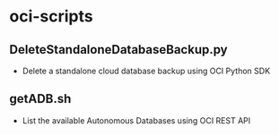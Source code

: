# oci-scripts

## DeleteStandaloneDatabaseBackup.py
- Delete a standalone cloud database backup using OCI Python SDK

## getADB.sh
- List the available Autonomous Databases using OCI REST API
